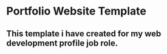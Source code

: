 # Portfolio Website Template

## This template i have created for my web development profile job role.
